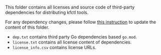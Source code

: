This folder contains all licenses and source code of third-party dependencies for distributing kfctl tools.

For any dependency changes, please follow [this instruction](https://github.com/kubeflow/testing/blob/master/py/kubeflow/testing/go-license-tools/README.md) to update the content of this folder.

- `dep.txt` contains third party Go dependencies based `go.mod`.
- `license.txt` contains all license content of dependencies.
- `license_info.csv` contains license URLs.
